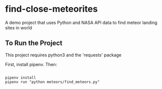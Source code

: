 # find-close-meteorites
A demo project that uses Python and NASA API data to find meteor landing sites in world

## To Run the Project

This project requires python3 and the 'requests' package

First, install pipenv. Then: 
```

pipenv install
pipenv run "python meteors/find_meteors.py" 
```
	
